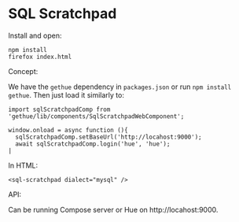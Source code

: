 # SQL Scratchpad

Install and open:

    npm install
    firefox index.html

Concept:

We have the `gethue` dependency in `packages.json` or run `npm install gethue`. Then just load it similarly to:

    import sqlScratchpadComp from 'gethue/lib/components/SqlScratchpadWebComponent';

    window.onload = async function (){
      sqlScratchpadComp.setBaseUrl('http://locahost:9000');
      await sqlScratchpadComp.login('hue', 'hue');
    |

In HTML:

    <sql-scratchpad dialect="mysql" />

API:

Can be running Compose server or Hue on http://locahost:9000.
